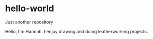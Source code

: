 # hello-world
Just another repository

Hello, I'm Hannah. I enjoy drawing and doing leatherworking projects.
